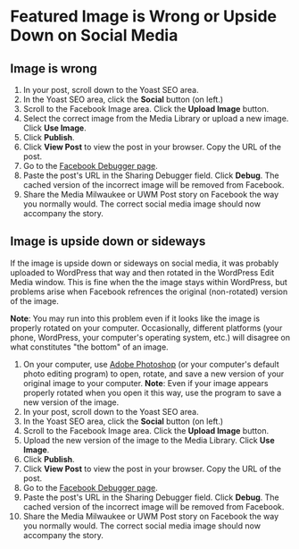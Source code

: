 # Featured Image is Wrong or Upside Down on Social Media

## Image is wrong

1. In your post, scroll down to the Yoast SEO area. 
2. In the Yoast SEO area, click the **Social** button \(on left.\)
3. Scroll to the Facebook Image area. Click the **Upload Image** button. 
4. Select the correct image from the Media Library or upload a new image. Click **Use Image**.
5. Click **Publish**.
6. Click **View Post** to view the post in your browser. Copy the URL of the post.
7. Go to the [Facebook Debugger page](https://developers.facebook.com/tools/debug/sharing/). 
8. Paste the post's URL in the Sharing Debugger field. Click **Debug**. The cached version of the incorrect image will be removed from Facebook.
9. Share the Media Milwaukee or UWM Post story on Facebook the way you normally would. The correct social media image should now accompany the story. 

## Image is upside down or sideways

If the image is upside down or sideways on social media, it was probably uploaded to WordPress that way and then rotated in the WordPress Edit Media window. This is fine when the the image stays within WordPress, but problems arise when Facebook refrences the original \(non-rotated\) version of the image.

**Note**: You may run into this problem even if it looks like the image is properly rotated on your computer. Occasionally, different platforms \(your phone, WordPress, your computer's operating system, etc.\) will disagree on what constitutes "the bottom" of an image.

1. On your computer, use [Adobe Photoshop](https://jjloomis.gitbooks.io/adobe-photoshop-basics/content/) \(or your computer's default photo editing program\) to open, rotate, and save a new version of your original image to your computer. **Note**: Even if your image appears properly rotated when you open it this way, use the program to save a new version of the image.
2. In your post, scroll down to the Yoast SEO area. 
3. In the Yoast SEO area, click the **Social** button \(on left.\)
4. Scroll to the Facebook Image area. Click the **Upload Image** button. 
5. Upload the new version of the image to the Media Library. Click **Use Image**.
6. Click **Publish**.
7. Click **View Post** to view the post in your browser. Copy the URL of the post.
8. Go to the [Facebook Debugger page](https://developers.facebook.com/tools/debug/sharing/). 
9. Paste the post's URL in the Sharing Debugger field. Click **Debug**. The cached version of the incorrect image will be removed from Facebook.
10. Share the Media Milwaukee or UWM Post story on Facebook the way you normally would. The correct social media image should now accompany the story.

